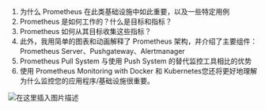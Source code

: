  1. 为什么 Prometheus 在此类基础设施中如此重要，以及一些特定用例
 2. Prometheus 是如何工作的？什么是目标和指标？
 3. Prometheus 如何从其目标收集这些指标？
 4. 此外，我用简单的图表和动画解释了 Prometheus 架构，并介绍了主要组件：Prometheus Server、Pushgateway、Alertmanager
 5. Prometheus Pull System 与使用 Push System 的替代监控工具相比的优势
 6. 使用 Prometheus Monitoring with Docker 和 Kubernetes您还将更好地理解为什么监控您的应用程序/基础设施很重要。


![在这里插入图片描述](https://img-blog.csdnimg.cn/7f21cceae1f8488c889a2f5b0ed2b28d.png?x-oss-process=image/watermark,type_ZHJvaWRzYW5zZmFsbGJhY2s,shadow_50,text_Q1NETiBAZ2hvc3R3cml0dGVu,size_20,color_FFFFFF,t_70,g_se,x_16)

